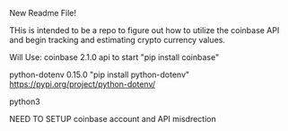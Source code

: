 New Readme File!

THis is intended to be a repo to figure out how to utilize the coinbase API and begin tracking and estimating crypto currency values.



Will Use:
coinbase 2.1.0 api to start
"pip install coinbase"

python-dotenv 0.15.0
"pip install python-dotenv"
https://pypi.org/project/python-dotenv/

python3





NEED TO SETUP coinbase account and API misdrection